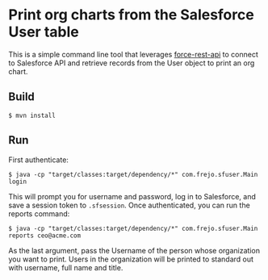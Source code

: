 # Print org charts from the Salesforce User table

This is a simple command line tool that leverages [force-rest-api](jesperfj/force-rest-api) to connect to Salesforce API and retrieve records from the User object to print an org chart.

## Build

    $ mvn install

## Run

First authenticate:

    $ java -cp "target/classes:target/dependency/*" com.frejo.sfuser.Main login

This will prompt you for username and password, log in to Salesforce, and save a session token to `.sfsession`. Once authenticated, you can run the reports command:

    $ java -cp "target/classes:target/dependency/*" com.frejo.sfuser.Main reports ceo@acme.com 

As the last argument, pass the Username of the person whose organization you want to print. Users in the organization will be printed to standard out with username, full name and title.
